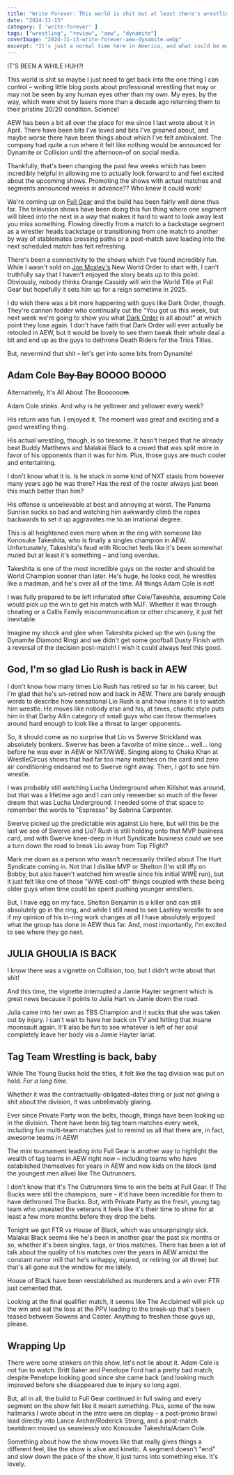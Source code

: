 ```yaml
---
title: "Write Forever: This world is shit but at least there's wrestling"
date: "2024-11-13"
category: [ 'write-forever' ]
tags: ["wrestling", "review", "aew", "dynamite"]
coverImage: "2024-11-13-write-forever-aew-dynamite.webp"
excerpt: "It's just a normal time here in America, and what could be more normal than breaking a seven month hiatus to write about AEW Dynamite?"
---
```


IT'S BEEN A WHILE HUH?!

This world is shit so maybe I just need to get back into the one thing I can control – writing little blog posts about professional wrestling that may or may not be seen by any human eyes other than my own. My eyes, by the way, which were shot by lasers more than a decade ago returning them to their pristine 20/20 condition. Science!

AEW has been a bit all over the place for me since I last wrote about it in April. There have been bits I've loved and bits I've groaned about, and maybe worse there have been things about which I've felt ambivalent. The company had quite a run where it felt like nothing would be announced for Dynamite or Collision until the afternoon-of on social media.

Thankfully, that's been changing the past few weeks which has been incredibly helpful in allowing me to actually look forward to and feel excited about the upcoming shows. Promoting the shows with actual matches and segments announced weeks in advance?? Who knew it could work!

We're coming up on [Full Gear](/posts/2024-11-23-write-forever-aew-full-gear) and the build has been fairly well done thus far. The television shows have been doing this fun thing where one segment will bleed into the next in a way that makes it hard to want to look away lest you miss something. Flowing directly from a match to a backstage segment as a wrestler heads backstage or transitioning from one match to another by way of stablemates crossing paths or a post-match save leading into the next scheduled match has felt refreshing.

There's been a connectivity to the shows which I've found incredibly fun. While I wasn't sold on [Jon Moxley's](/posts/2023-09-03-write-forever-aew-all-out) New World Order to start with, I can't truthfully say that I haven't enjoyed the story beats up to this point. Obviously, nobody thinks Orange Cassidy will win the World Title at Full Gear but hopefully it sets him up for a reign sometime in 2025.

I do wish there was a bit more happening with guys like Dark Order, though. They're cannon fodder who continually cut the "You got us this week, but next week we're going to show you what [Dark Order](/posts/2023-09-16-write-forever-aew-collision) is all about!" at which point they lose again. I don't have faith that Dark Order will ever actually be retooled in AEW, but it would be lovely to see them tweak their whole deal a bit and end up as the guys to dethrone Death Riders for the Trios Titles.

But, nevermind that shit – let's get into some bits from Dynamite!

## Adam Cole ~~Bay Bay~~ BOOOO BOOOO

Alternatively, It's All About The Boooooo~~m~~.

Adam Cole stinks. And why is he yellower and yellower every week?

His return was fun. I enjoyed it. The moment was great and exciting and a good wrestling thing.

His actual wrestling, though, is so tiresome. It hasn't helped that he already beat Buddy Matthews and Malakai Black to a crowd that was split more in favor of his opponents than it was for him. Plus, those guys are much cooler and entertaining.

I don't know what it is. Is he stuck in some kind of NXT stasis from however many years ago he was there? Has the rest of the roster always just been this much better than him?

His offense is unbelievable at best and annoying at worst. The Panama Sunrise sucks so bad and watching him awkwardly climb the ropes backwards to set it up aggravates me to an irrational degree.

This is all heightened even more when in the ring with someone like Konosuke Takeshita, who is finally a singles champion in AEW. Unfortunately, Takeshita's feud with Ricochet feels like it's been somewhat muted but at least it's something – and long overdue.

Takeshita is one of the most incredible guys on the roster and should be World Champion sooner than later. He's huge, he looks cool, he wrestles like a madman, and he's over all of the time. All things Adam Cole is not!

I was fully prepared to be left infuriated after Cole/Takeshita, assuming Cole would pick up the win to get his match with MJF. Whether it was through cheating or a Callis Family miscommunication or other chicanery, it just felt inevitable.

Imagine my shock and glee when Takeshita picked up the win (using the Dynamite Diamond Ring) and we didn't get some goofball Dusty Finish with a reversal of the decision post-match! I wish it could always feel this good.

## God, I'm so glad Lio Rush is back in AEW

I don't know how many times Lio Rush has retired so far in his career, but I'm glad that he's un-retired now and back in AEW. There are barely enough words to describe how sensational Lio Rush is and how insane it is to watch him wrestle. He moves like nobody else and his, at times, chaotic style puts him in that Darby Allin category of small guys who can throw themselves around hard enough to look like a threat to larger opponents.

So, it should come as no surprise that Lio vs Swerve Strickland was absolutely bonkers. Swerve has been a favorite of mine since... well... long before he was ever in AEW or NXT/WWE. Singing along to Chaka Khan at WrestleCircus shows that had far too many matches on the card and zero air conditioning endeared me to Swerve right away. Then, I got to see him wrestle.

I was probably still watching Lucha Underground when Killshot was around, but that was a lifetime ago and I can only remember so much of the fever dream that was Lucha Underground. I needed some of that space to remember the words to "Espresso" by Sabrina Carpenter.

Swerve picked up the predictable win against Lio here, but will this be the last we see of Swerve and Lio? Rush is still holding onto that MVP business card, and with Swerve knee-deep in Hurt Syndicate business could we see a turn down the road to break Lio away from Top Flight?

Mark me down as a person who wasn't necessarily thrilled about The Hurt Syndicate coming in. Not that I dislike MVP or Shelton (I'm still iffy on Bobby, but also haven't watched him wrestle since his initial WWE run), but it just felt like one of those "WWE cast-off" things coupled with these being older guys when time could be spent pushing younger wrestlers.

But, I have egg on my face. Shelton Benjamin is a killer and can still absolutely go in the ring, and while I still need to see Lashley wrestle to see if my opinion of his in-ring work changes at all I have absolutely enjoyed what the group has done in AEW thus far. And, most importantly, I'm excited to see where they go next.

## JULIA GHOULIA IS BACK

I know there was a vignette on Collision, too, but I didn't write about that shit!

And this time, the vignette interrupted a Jamie Hayter segment which is great news because it points to Julia Hart vs Jamie down the road.

Julia came into her own as TBS Champion and it sucks that she was taken out by injury. I can't wait to have her back on TV and hitting that insane moonsault again. It'll also be fun to see whatever is left of her soul completely leave her body via a Jamie Hayter lariat.

## Tag Team Wrestling is back, baby

While The Young Bucks held the titles, it felt like the tag division was put on hold. _For a long time._

Whether it was the contractually-obligated-dates thing or just not giving a shit about the division, it was unbelievably glaring.

Ever since Private Party won the belts, though, things have been looking up in the division. There have been big tag team matches every week, including fun multi-team matches just to remind us all that there are, in fact, awesome teams in AEW!

The mini tournament leading into Full Gear is another way to highlight the wealth of tag teams in AEW right now – including teams who have established themselves for years in AEW and new kids on the block (and the youngest men alive) like The Outrunners.

I don't know that it's The Outrunners time to win the belts at Full Gear. If The Bucks were still the champions, sure – it'd have been incredible for them to have dethroned The Bucks. But, with Private Party as the fresh, young tag team who unseated the veterans it feels like it's their time to shine for at least a few more months before they drop the belts.

Tonight we got FTR vs House of Black, which was unsurprisingly sick. Malakai Black seems like he's been in another gear the past six months or so, whether it's been singles, tags, or trios matches. There has been a lot of talk about the quality of his matches over the years in AEW amidst the constant rumor mill that he's unhappy, injured, or retiring (or all three) but that's all gone out the window for me lately.

House of Black have been reestablished as murderers and a win over FTR just cemented that.

Looking at the final qualifier match, it seems like The Acclaimed will pick up the win and eat the loss at the PPV leading to the break-up that's been teased between Bowens and Caster. Anything to freshen those guys up, please.

## Wrapping Up

There were some stinkers on this show, let's not lie about it. Adam Cole is not fun to watch. Britt Baker and Penelope Ford had a pretty bad match, despite Penelope looking good since she came back (and looking much improved before she disappeared due to injury so long ago).

But, all in all, the build to Full Gear continued in full swing and every segment on the show felt like it meant _something_. Plus, some of the new hallmarks I wrote about in the intro were on display – a post-promo brawl lead directly into Lance Archer/Roderick Strong, and a post-match beatdown moved us seamlessly into Konosuke Takeshita/Adam Cole.

Something about how the show moves like that really gives things a different feel, like the show is alive and kinetic. A segment doesn't "end" and slow down the pace of the show, it just turns into something else. It's lovely.
